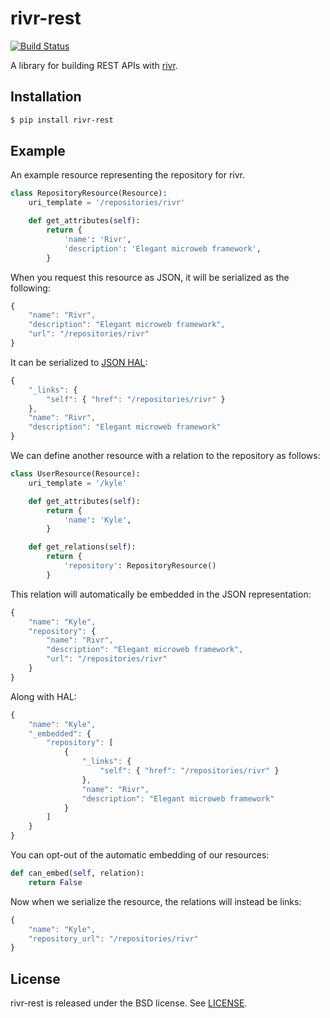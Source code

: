 # rivr-rest

[![Build Status](http://img.shields.io/travis/rivrproject/rivr-rest/master.svg?style=flat)](https://travis-ci.org/rivrproject/rivr-rest)

A library for building REST APIs with [rivr](https://github.com/rivrproject/rivr).

## Installation

```bash
$ pip install rivr-rest
```

## Example

An example resource representing the repository for rivr.

```python
class RepositoryResource(Resource):
    uri_template = '/repositories/rivr'

    def get_attributes(self):
        return {
            'name': 'Rivr',
            'description': 'Elegant microweb framework',
        }
```

When you request this resource as JSON, it will be serialized as the following:

```javascript
{
    "name": "Rivr",
    "description": "Elegant microweb framework",
    "url": "/repositories/rivr"
}
```

It can be serialized to [JSON HAL](http://stateless.co/hal_specification.html):

```javascript
{
    "_links": {
        "self": { "href": "/repositories/rivr" }
    },
    "name": "Rivr",
    "description": "Elegant microweb framework"
}
```

We can define another resource with a relation to the repository as follows:

```python
class UserResource(Resource):
    uri_template = '/kyle'

    def get_attributes(self):
        return {
            'name': 'Kyle',
        }

    def get_relations(self):
        return {
            'repository': RepositoryResource()
        }
```

This relation will automatically be embedded in the JSON representation:

```javascript
{
    "name": "Kyle",
    "repository": {
        "name": "Rivr",
        "description": "Elegant microweb framework",
        "url": "/repositories/rivr"
    }
}
```

Along with HAL:

```javascript
{
    "name": "Kyle",
    "_embedded": {
        "repository": [
            {
                "_links": {
                    "self": { "href": "/repositories/rivr" }
                },
                "name": "Rivr",
                "description": "Elegant microweb framework"
            }
        ]
    }
}
```

You can opt-out of the automatic embedding of our resources:

```python
def can_embed(self, relation):
    return False
```

Now when we serialize the resource, the relations will instead be links:

```javascript
{
    "name": "Kyle",
    "repository_url": "/repositories/rivr"
}
```

## License

rivr-rest is released under the BSD license. See [LICENSE](LICENSE).

